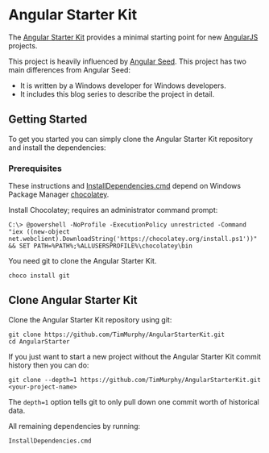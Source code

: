 # Angular Starter Kit

The [Angular Starter Kit](https://github.com/TimMurphy/AngularStarterKit "Angular Starter Kit") provides a minimal starting point for new [AngularJS](https://angularjs.org/ "AngularJS") projects.

This project is heavily influenced by [Angular Seed](https://github.com/angular/angular-seed "Angular Seed"). This project has two main differences from Angular Seed:

- It is written by a Windows developer for Windows developers.
- It includes this blog series to describe the project in detail.

## Getting Started

To get you started you can simply clone the Angular Starter Kit repository and install the dependencies:

### Prerequisites

These instructions and [InstallDependencies.cmd](https://github.com/TimMurphy/AngularStarterKit/blob/master/InstallDependencies.cmd "InstallDependencies.cmd") depend on Windows Package Manager [chocolatey](https://chocolatey.org/).

Install Chocolatey; requires an administrator command prompt:

	C:\> @powershell -NoProfile -ExecutionPolicy unrestricted -Command "iex ((new-object net.webclient).DownloadString('https://chocolatey.org/install.ps1'))" && SET PATH=%PATH%;%ALLUSERSPROFILE%\chocolatey\bin

You need git to clone the Angular Starter Kit.

	choco install git

## Clone Angular Starter Kit

Clone the Angular Starter Kit repository using git:

	git clone https://github.com/TimMurphy/AngularStarterKit.git
	cd AngularStarter

If you just want to start a new project without the Angular Starter Kit commit history then you can do:

	git clone --depth=1 https://github.com/TimMurphy/AngularStarterKit.git <your-project-name>

The ``depth=1`` option tells git to only pull down one commit worth of historical data.

All remaining dependencies by running:

	InstallDependencies.cmd
